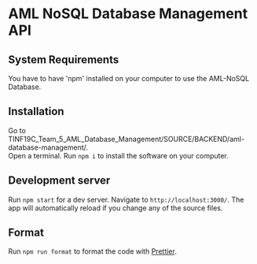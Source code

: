# AML NoSQL Database Management API

## System Requirements
You have to have 'npm' installed on your computer to use the AML-NoSQL Database.

## Installation
Go to TINF19C_Team_5_AML_Database_Management/SOURCE/BACKEND/aml-database-management/.
<br>
Open a terminal.
Run `npm i` to install the software on your computer.

## Development server

Run `npm start` for a dev server. Navigate to `http://localhost:3000/`. The app will automatically reload if you change any of the source files.

## Format

Run `npm run format` to format the code with [Prettier](https://www.npmjs.com/package/prettier).
